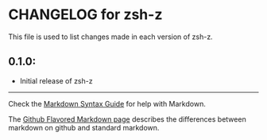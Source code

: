 # CHANGELOG for zsh-z

This file is used to list changes made in each version of zsh-z.

## 0.1.0:

* Initial release of zsh-z

- - -
Check the [Markdown Syntax Guide](http://daringfireball.net/projects/markdown/syntax) for help with Markdown.

The [Github Flavored Markdown page](http://github.github.com/github-flavored-markdown/) describes the differences between markdown on github and standard markdown.
